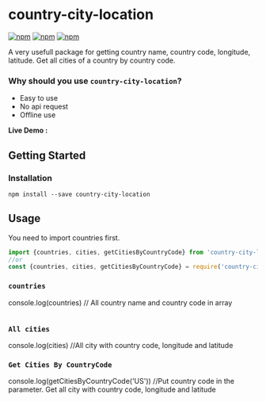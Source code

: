 # country-city-location
[![npm](https://img.shields.io/npm/v/country-city-location)](https://www.npmjs.com/package/country-city-location)
[![npm](https://img.shields.io/npm/l/country-city-location)]()
[![npm](https://img.shields.io/npm/dw/country-city-location)](https://www.npmjs.com/package/country-city-location)


A very usefull package for getting country name, country code, longitude, latitude. Get all cities of a country by country code.

### Why should you use `country-city-location`?

- Easy to use
- No api request
- Offline use


**Live Demo :** 


## Getting Started
### Installation

```
npm install --save country-city-location
```

## Usage

You need to import countries first.

```javascript
import {countries, cities, getCitiesByCountryCode} from 'country-city-location'; 
//or
const {countries, cities, getCitiesByCountryCode} = require('country-city-location'); 

```

### `countries`
console.log(countries) // All country name and country code in array

```

```
### `All cities`
console.log(cities) //All city with country code, longitude and latitude

### `Get Cities By CountryCode`
console.log(getCitiesByCountryCode('US')) //Put country code in the parameter. Get all city with country code, longitude and latitude

